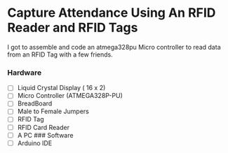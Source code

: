 # Capture Attendance Using An RFID Reader and RFID Tags
I got to assemble and code an atmega328pu Micro controller to read data from an RFID Tag with a few friends.
### Hardware
- [ ] Liquid Crystal Display ( 16 x 2) 
- [ ] Micro Controller (ATMEGA328P-PU)
- [ ] BreadBoard
- [ ] Male to Female Jumpers
- [ ] RFID Tag 
- [ ] RFID Card Reader
- [ ] A PC ### Software
- [ ] Arduino IDE
